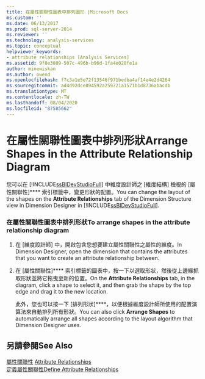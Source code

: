 ```yaml
---
title: 在屬性關聯性圖表中排列圖形 |Microsoft Docs
ms.custom: ''
ms.date: 06/13/2017
ms.prod: sql-server-2014
ms.reviewer: ''
ms.technology: analysis-services
ms.topic: conceptual
helpviewer_keywords:
- attribute relationships [Analysis Services]
ms.assetid: 9f8e3809-507c-496b-b96d-1fa4e028fe1a
author: minewiskan
ms.author: owend
ms.openlocfilehash: f7c3a1e5e72f13546f971bedba4af14e4e2d4264
ms.sourcegitcommit: ad4d92dce894592a259721a1571b1d8736abacdb
ms.translationtype: MT
ms.contentlocale: zh-TW
ms.lasthandoff: 08/04/2020
ms.locfileid: "87585662"
---
```

# <a name="arrange-shapes-in-the-attribute-relationship-diagram"></a><span data-ttu-id="b0c67-102">在屬性關聯性圖表中排列形狀</span><span class="sxs-lookup"><span data-stu-id="b0c67-102">Arrange Shapes in the Attribute Relationship Diagram</span></span>
  <span data-ttu-id="b0c67-103">您可以在 [!INCLUDE[ssBIDevStudioFull](../../includes/ssbidevstudiofull-md.md)] 中維度設計師之 [維度結構] 檢視的 [屬性關聯性]\*\*\*\* 索引標籤中，變更形狀的配置。</span><span class="sxs-lookup"><span data-stu-id="b0c67-103">You can change the layout of the shapes on the **Attribute Relationships** tab of the Dimension Structure view in Dimension Designer in [!INCLUDE[ssBIDevStudioFull](../../includes/ssbidevstudiofull-md.md)].</span></span>  
  
### <a name="to-arrange-shapes-in-the-attribute-relationship-diagram"></a><span data-ttu-id="b0c67-104">在屬性關聯性圖表中排列形狀</span><span class="sxs-lookup"><span data-stu-id="b0c67-104">To arrange shapes in the attribute relationship diagram</span></span>  
  
1.  <span data-ttu-id="b0c67-105">在 [維度設計師] 中，開啟包含您想要建立屬性關聯性之屬性的維度。</span><span class="sxs-lookup"><span data-stu-id="b0c67-105">In Dimension Designer, open the dimension that contains the attributes that you want to create an attribute relationship between.</span></span>  
  
2.  <span data-ttu-id="b0c67-106">在 [屬性關聯性]\*\*\*\* 索引標籤的圖表中，按一下以選取形狀，然後從上邊緣抓取形狀並將它拖曳至新的位置。</span><span class="sxs-lookup"><span data-stu-id="b0c67-106">On the **Attribute Relationships** tab, in the diagram, click a shape to select it, and then grab the shape by the top edge and drag it to the new location.</span></span>  
  
     <span data-ttu-id="b0c67-107">此外，您也可以按一下 [排列形狀]\*\*\*\*，以便根據維度設計師所使用的配置演算法來自動排列所有形狀。</span><span class="sxs-lookup"><span data-stu-id="b0c67-107">You can also click **Arrange Shapes** to automatically arrange all shapes according to the layout algorithm that Dimension Designer uses.</span></span>  
  
## <a name="see-also"></a><span data-ttu-id="b0c67-108">另請參閱</span><span class="sxs-lookup"><span data-stu-id="b0c67-108">See Also</span></span>  
 <span data-ttu-id="b0c67-109">[屬性關聯性](../multidimensional-models-olap-logical-dimension-objects/attribute-relationships.md) </span><span class="sxs-lookup"><span data-stu-id="b0c67-109">[Attribute Relationships](../multidimensional-models-olap-logical-dimension-objects/attribute-relationships.md) </span></span>  
 [<span data-ttu-id="b0c67-110">定義屬性關聯性</span><span class="sxs-lookup"><span data-stu-id="b0c67-110">Define Attribute Relationships</span></span>](attribute-relationships-define.md)  
  
  
